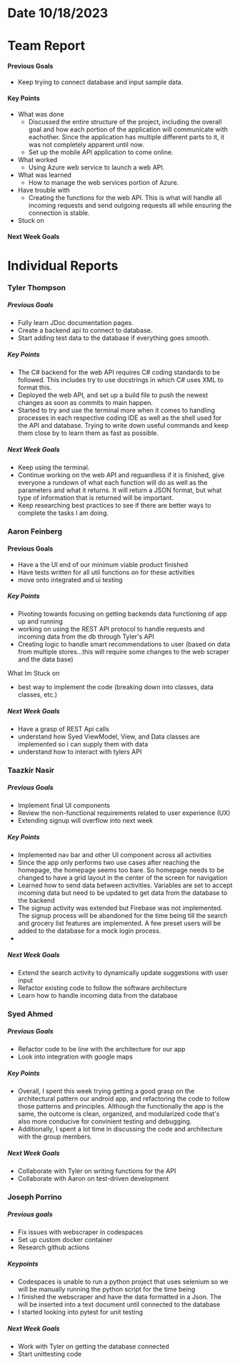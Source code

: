 # Date 10/18/2023
# Team Report

#### Previous Goals
- Keep trying to connect database and input sample data.
#### Key Points
- What was done
  - Discussed the entire structure of the project, including the overall goal and how each portion of the application will communicate with eachother. Since the application has multiple different parts to it, it was not completely apparent until now.
  - Set up the mobile API application to come online.   
- What worked
  - Using Azure web service to launch a web API.
- What was learned
  - How to manage the web services portion of Azure.
- Have trouble with
  - Creating the functions for the web API. This is what will handle all incoming requests and send outgoing requests all while ensuring the connection is stable.
- Stuck on
#### Next Week Goals

# Individual Reports

### Tyler Thompson
##### Previous Goals
- Fully learn JDoc documentation pages.
- Create a backend api to connect to database.
- Start adding test data to the database if everything goes smooth.
##### Key Points
- The C# backend for the web API requires C# coding standards to be followed. This includes try to use docstrings in which C# uses XML to format this.
- Deployed the web API, and set up a build file to push the newest changes as soon as commits to main happen.
- Started to try and use the terminal more when it comes to handling processes in each respective coding IDE as well as the shell used for the API and database. Trying to write down useful commands and keep them close by to learn them as fast as possible.
##### Next Week Goals
- Keep using the terminal.
- Continue working on the web API and reguardless if it is finished, give everyone a rundown of what each function will do as well as the parameters and what it returns. It will return a JSON format, but what type of information that is returned will be important.
- Keep researching best practices to see if there are better ways to complete the tasks I am doing.
  
### Aaron Feinberg
#### Previous Goals
- Have a the UI end of our minimum viable product finished 
- Have tests written for all util functions on for these activities 
- move onto integrated and ui testing 

##### Key Points
- Pivoting towards focusing on getting backends data functioning of app up and running
- working on using the REST API protocol to handle requests and incoming data from the db through Tyler's API
- Creating logic to handle smart recommendations to user (based on data from multiple stores...this will require some changes to the web scraper and the data base)

What Im Stuck on
- best way to implement the code (breaking down into classes, data classes, etc.)

##### Next Week Goals
- Have a grasp of REST Api calls
- understand how Syed ViewModel, View, and Data classes are implemented so i can supply them with data
- understand how to interact with tylers API 

### Taazkir Nasir
##### Previous Goals
- Implement final UI components 
- Review the non-functional requirements related to user experience (UX)
- Extending signup will overflow into next week  

##### Key Points
- Implemented nav bar and other UI component across all activities
- Since the app only performs two use cases after reaching the homepage, the homepage seems too bare. So homepage needs to be changed to have a grid layout in the center of the screen for navigation 
- Learned how to send data between activities. Variables are set to accept incoming data but need to be updated to get data from the database to the backend 
- The signup activity was extended but Firebase was not implemented. The signup process will be abandoned for the time being till the search and grocery list features are implemented. A few preset users will be added to the database for a mock login process.
- 
##### Next Week Goals
- Extend the search activity to dynamically update suggestions with user input
- Refactor existing code to follow the software architecture 
- Learn how to handle incoming data from the database  

### Syed Ahmed
##### Previous Goals
- Refactor code to be line with the architecture for our app
- Look into integration with google maps

##### Key Points
- Overall, I spent this week trying getting a good grasp on the architectural pattern our android app, and refactoring the code to follow those patterns and principles. Although the functionally the app is the same, the outcome is clean, organized, and modularized code that's also more conducive for convinient testing and debugging.
- Additionally, I spent a lot time in discussing the code and architecture with the group members.

##### Next Week Goals
- Collaborate with Tyler on writing functions for the API
- Collaborate with Aaron on test-driven development

### Joseph Porrino
##### Previous goals
- Fix issues with webscraper in codespaces
- Set up custom docker container
- Research github actions

##### Keypoints
- Codespaces is unable to run a python project that uses selenium so we will be manually running the python script for the time being
- I finished the webscraper and have the data formatted in a Json. The will be inserted into a text document until connected to the database
- I started looking into pytest for unit testing

##### Next Week Goals
- Work with Tyler on getting the database connected
- Start unittesting code
